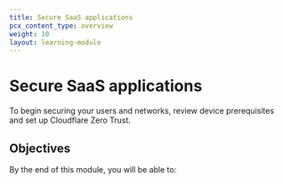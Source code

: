 ```yaml
---
title: Secure SaaS applications
pcx_content_type: overview
weight: 10
layout: learning-module
---
```


# Secure SaaS applications

To begin securing your users and networks, review device prerequisites and set up Cloudflare Zero Trust.

## Objectives

By the end of this module, you will be able to:
